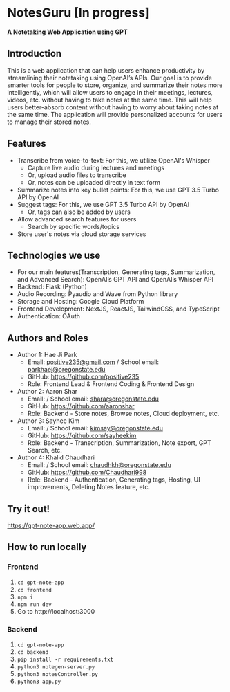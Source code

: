 # NotesGuru [In progress]
**A Notetaking Web Application using GPT**

## Introduction
This is a web application that can help users enhance productivity by streamlining their notetaking using OpenAI’s APIs. 
Our goal is to provide smarter tools for people to store, organize, and summarize their notes more intelligently, 
which will allow users to engage in their meetings, lectures, videos, etc. without having to take notes at the same time.
This will help users better-absorb content without having to worry about taking notes at the same time. 
The application will provide personalized accounts for users to manage their stored notes.

## Features
- Transcribe from voice-to-text: For this, we utilize OpenAI's Whisper
  - Capture live audio during lectures and meetings
  - Or, upload audio files to transcribe
  - Or, notes can be uploaded directly in text form
- Summarize notes into key bullet points: For this, we use GPT 3.5 Turbo API by OpenAI
- Suggest tags: For this, we use GPT 3.5 Turbo API by OpenAI
  - Or, tags can also be added by users
- Allow advanced search features for users
  - Search by specific words/topics
- Store user's notes via cloud storage services

## Technologies we use
- For our main features(Transcription, Generating tags, Summarization, and Advanced Search): OpenAI’s GPT API and OpenAI’s Whisper API
- Backend: Flask (Python)
- Audio Recording: Pyaudio and Wave from Python library
- Storage and Hosting: Google Cloud Platform
- Frontend Development: NextJS, ReactJS, TailwindCSS, and TypeScript
- Authentication: OAuth
  
## Authors and Roles
- Author 1: Hae Ji Park
  - Email: positive235@gmail.com / School email: parkhaej@oregonstate.edu
  - GitHub: https://github.com/positive235
  - Role: Frontend Lead & Frontend Coding & Frontend Design
- Author 2: Aaron Shar
  - Email: / School email: shara@oregonstate.edu
  - GitHub: https://github.com/aaronshar
  - Role: Backend - Store notes, Browse notes, Cloud deployment, etc.
- Author 3: Sayhee Kim
  - Email: / School email: kimsay@oregonstate.edu
  - GitHub: https://github.com/sayheekim
  - Role: Backend - Transcription, Summarization, Note export, GPT Search, etc.
- Author 4: Khalid Chaudhari
  - Email: / School email: chaudhkh@oregonstate.edu
  - GitHub: https://github.com/Chaudhari998
  - Role: Backend - Authentication, Generating tags, Hosting, UI improvements, Deleting Notes feature, etc.

## Try it out!
https://gpt-note-app.web.app/

## How to run locally
### Frontend
1. ```cd gpt-note-app```
2. ```cd frontend```
3. ```npm i```
4. ```npm run dev```
5. Go to http://localhost:3000


### Backend
1. ```cd gpt-note-app```
2. ```cd backend```
3. ```pip install -r requirements.txt```
4. ```python3 notegen-server.py```
5. ```python3 notesController.py```
6. ```python3 app.py```

